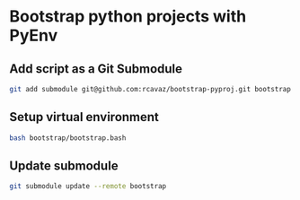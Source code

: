 # Bootstrap python projects with PyEnv

## Add script as a Git Submodule

```bash
git add submodule git@github.com:rcavaz/bootstrap-pyproj.git bootstrap
```

## Setup virtual environment

```bash
bash bootstrap/bootstrap.bash
```

## Update submodule

```bash
git submodule update --remote bootstrap
```
